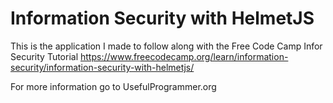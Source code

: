 # Information Security with HelmetJS

This is the application I made to follow along with the Free Code Camp Infor Security Tutorial https://www.freecodecamp.org/learn/information-security/information-security-with-helmetjs/

For more information go to UsefulProgrammer.org